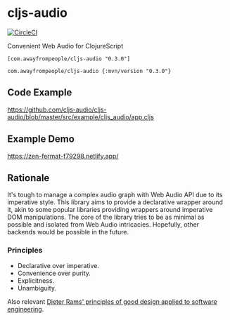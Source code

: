 # cljs-audio
[![CircleCI](https://circleci.com/gh/cljs-audio/cljs-audio/tree/master.svg?style=svg)](https://circleci.com/gh/cljs-audio/cljs-audio/tree/master)

Convenient Web Audio for ClojureScript 

```[com.awayfrompeople/cljs-audio "0.3.0"]```

```com.awayfrompeople/cljs-audio {:mvn/version "0.3.0"}```

## Code Example

https://github.com/cljs-audio/cljs-audio/blob/master/src/example/cljs_audio/app.cljs

## Example Demo
https://zen-fermat-f79298.netlify.app/

## Rationale
It's tough to manage a complex audio graph with Web Audio API due to its imperative style.
This library aims to provide a declarative wrapper around it, akin to some popular libraries providing wrappers around imperative DOM manipulations.
The core of the library tries to be as minimal as possible and isolated from Web Audio intricacies. Hopefully, other backends would be possible in the future.

### Principles

- Declarative over imperative.
- Convenience over purity.
- Explicitness.
- Unambiguity. 

Also relevant [Dieter Rams' principles of good design applied to software engineering](https://github.com/zedr/dieter-rams-10-applied-to-software).
